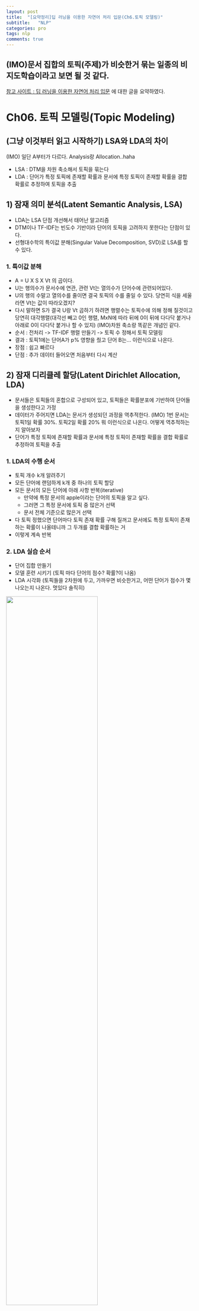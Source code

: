 ```yaml
---
layout: post
title:  "[요약정리]딥 러닝을 이용한 자연어 처리 입문(Ch6.토픽 모델링)"
subtitle:   "NLP"
categories: pro
tags: nlp
comments: true
---
```

  
(IMO)문서 집합의 토픽(주제)가 비슷한거 묶는 일종의 비지도학습이라고 보면 될 것 같다.
---

[참고 사이트 : 딥 러닝을 이용한 자연어 처리 입문](https://wikidocs.net/24602) 에 대한 글을 요약하였다. 

# Ch06. 토픽 모델링(Topic Modeling)

## (그냥 이것부터 읽고 시작하기) LSA와 LDA의 차이
(IMO) 일단 A부터가 다르다. Analysis랑 Allocation..haha
- LSA : DTM을 차원 축소해서 토픽을 묶는다
- LDA : 단어가 특정 토픽에 존재할 확률과 문서에 특정 토픽이 존재할 확률을 결합 확률로 추정하여 토픽을 추출

## 1) 잠재 의미 분석(Latent Semantic Analysis, LSA)
- LDA는 LSA 단점 개선해서 태어난 알고리즘
- DTM이나 TF-IDF는 빈도수 기반이라 단어의 토픽을 고려하지 못한다는 단점이 있다.
- 선형대수학의 특이값 분해(Singular Value Decomposition, SVD)로 LSA를 할 수 있다.

### 1. 특이값 분해
- A = U X S X Vt 의 곱이다.
- U는 행의수가 문서수에 연관, 관련 Vt는 열의수가 단어수에 관련되어있다.
- U의 행의 수말고 열의수를 줄이면 결국 토픽의 수를 줄일 수 있다. 당연히 식을 세울라면 Vt는 값이 따라오겠지?
- 다시 말하면 S가 결국 U랑 Vt 곱하기 하려면 행렬수는 토픽수에 의해 정해 질것이고 당연히 대각행렬(대각선 빼고 0인 행렬, MxN에 따라 뒤에 0이 뒤에 다다닥 붙거나 아래로 0이 다다닥 붙거나 할 수 있지)
(IMO)차원 축소랑 똑같은 개념인  같다.
- 순서 : 전처리 -> TF-IDF 행렬 만들기 -> 토픽 수 정해서 토픽 모델링
- 결과 : 토픽1에는 단어A가 p% 영향을 줬고 단어 B는... 이런식으로 나온다.
- 장점 : 쉽고 빠르다
- 단점 : 추가 데이터 들어오면 처음부터 다시 계산

## 2) 잠재 디리클레 할당(Latent Dirichlet Allocation, LDA)
- 문서들은 토픽들의 혼합으로 구성되어 있고, 토픽들은 확률분포에 기반하여 단어들을 생성한다고 가정
- 데이터가 주어지면 LDA는 문서가 생성되던 과정을 역추적한다.
(IMO) 1번 문서는 토픽1일 확률 30%. 토픽2일 확률 20% 뭐 이런식으로 나온다. 어떻게 역추적하는지 알아보자
- 단어가 특정 토픽에 존재할 확률과 문서에 특정 토픽이 존재할 확률을 결합 확률로 추정하여 토픽을 추출

### 1. LDA의 수행 순서
- 토픽 개수 k개 알려주기
- 모든 단어에 랜덤하게 k개 중 하나의 토픽 할당
- 모든 문서의 모든 단어에 아래 사항 반복(iterative)
    - 만약에 특정 문서의 apple이라는 단어의 토픽을 알고 싶다.
    - 그러면 그 특정 문서에 토픽 중 많은거 선택
    - 문서 전체 기준으로 많은거 선택
- 다 토픽 정했으면 단어마다 토픽 존재 확률 구해 질꺼고 문서에도 특정 토픽이 존재하는 확률이 나올테니까 그 두개를 결합 확률하는 거
- 이렇게 계속 반복

### 2. LDA 실습 순서
- 단어 집합 만들기
- 모델 훈련 시키기 (토픽 마다 단어의 점수? 확률?이 나옴)
- LDA 시각화 (토픽들을 2차원에 두고, 가까우면 비슷한거고, 어떤 단어가 점수가 몇나오는지 나온다. 멋있다 솔직히)
<img src="https://wikidocs.net/images/page/30708/visualization_final.PNG" width="70%">
  
- 문서별 토픽 분포 보기 (ex. 문서A는 토픽 비중 (토픽7 : 30%, 토픽3 : 10% ...))
